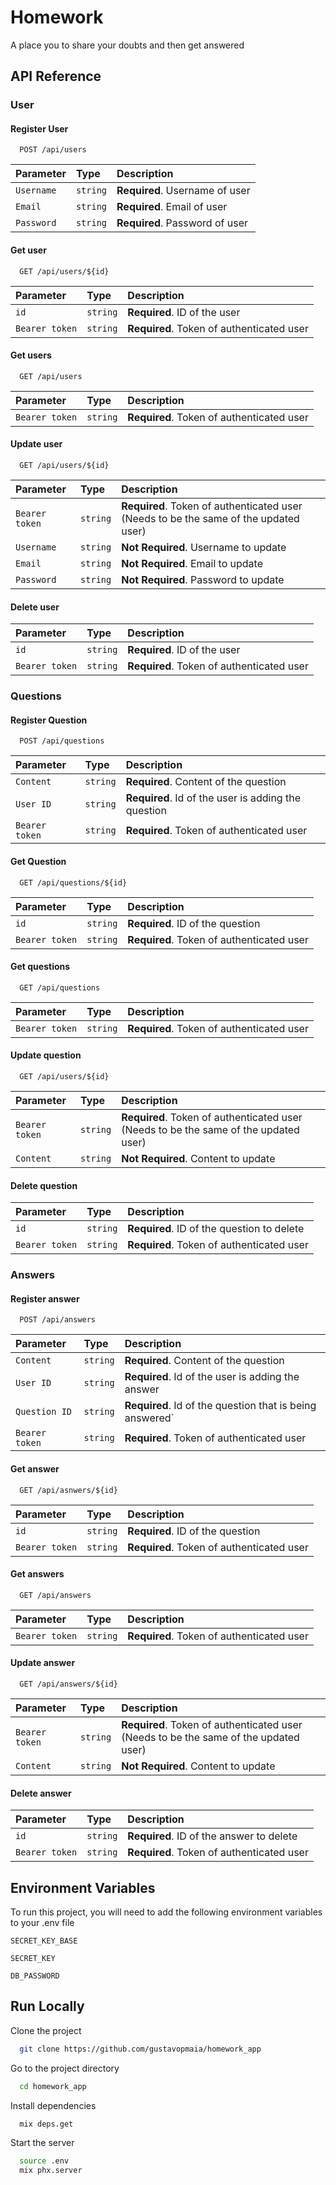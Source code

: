 
# Homework 

A place you to share your doubts and then get answered


## API Reference

### User

#### Register User

```http
  POST /api/users
```

| Parameter | Type     | Description                |
| :-------- | :------- | :------------------------- |
| `Username` | `string` | **Required**. Username of user|
| `Email` | `string` | **Required**. Email of user|
| `Password` | `string` | **Required**. Password of user|

#### Get user

```http
  GET /api/users/${id}
```

| Parameter | Type     | Description                       |
| :-------- | :------- | :-------------------------------- |
| `id`      | `string` | **Required**. ID of the user|
| `Bearer token`      | `string` | **Required**. Token of authenticated user|

#### Get users

```http
  GET /api/users
```

| Parameter | Type     | Description                       |
| :-------- | :------- | :-------------------------------- |
| `Bearer token`      | `string` | **Required**. Token of authenticated user|

#### Update user

```https
  GET /api/users/${id}
```

| Parameter | Type     | Description                       |
| :-------- | :------- | :-------------------------------- |
| `Bearer token`      | `string` | **Required**. Token of authenticated user (Needs to be the same of the updated user)|
| `Username`      | `string` | **Not Required**. Username to update|
| `Email`      | `string` | **Not Required**. Email to update|
| `Password`      | `string` | **Not Required**. Password to update|

#### Delete user

| Parameter | Type     | Description                       |
| :-------- | :------- | :-------------------------------- |
| `id`      | `string` | **Required**. ID of the user|
| `Bearer token`      | `string` | **Required**. Token of authenticated user|

### Questions

#### Register Question

```http
  POST /api/questions
```

| Parameter | Type     | Description                |
| :-------- | :------- | :------------------------- |
| `Content` | `string` | **Required**. Content of the question|
| `User ID` | `string` | **Required**. Id of the user is adding the question|
| `Bearer token`      | `string` | **Required**. Token of authenticated user|

#### Get Question

```http
  GET /api/questions/${id}
```

| Parameter | Type     | Description                       |
| :-------- | :------- | :-------------------------------- |
| `id`      | `string` | **Required**. ID of the question|
| `Bearer token`      | `string` | **Required**. Token of authenticated user|

#### Get questions

```http
  GET /api/questions
```

| Parameter | Type     | Description                       |
| :-------- | :------- | :-------------------------------- |
| `Bearer token`      | `string` | **Required**. Token of authenticated user|

#### Update question

```https
  GET /api/users/${id}
```

| Parameter | Type     | Description                       |
| :-------- | :------- | :-------------------------------- |
| `Bearer token`      | `string` | **Required**. Token of authenticated user (Needs to be the same of the updated user)|
| `Content`      | `string` | **Not Required**. Content to update|

#### Delete question

| Parameter | Type     | Description                       |
| :-------- | :------- | :-------------------------------- |
| `id`      | `string` | **Required**. ID of the question to delete|
| `Bearer token`      | `string` | **Required**. Token of authenticated user|

### Answers

#### Register answer

```http
  POST /api/answers
```

| Parameter | Type     | Description                |
| :-------- | :------- | :------------------------- |
| `Content` | `string` | **Required**. Content of the question|
| `User ID` | `string` | **Required**. Id of the user is adding the answer|
| `Question ID` | `string` | **Required**. Id of the question that is being answered`|
| `Bearer token`      | `string` | **Required**. Token of authenticated user|

#### Get answer

```http
  GET /api/asnwers/${id}
```

| Parameter | Type     | Description                       |
| :-------- | :------- | :-------------------------------- |
| `id`      | `string` | **Required**. ID of the question|
| `Bearer token`      | `string` | **Required**. Token of authenticated user|

#### Get answers

```http
  GET /api/answers
```

| Parameter | Type     | Description                       |
| :-------- | :------- | :-------------------------------- |
| `Bearer token`      | `string` | **Required**. Token of authenticated user|

#### Update answer

```https
  GET /api/answers/${id}
```

| Parameter | Type     | Description                       |
| :-------- | :------- | :-------------------------------- |
| `Bearer token`      | `string` | **Required**. Token of authenticated user (Needs to be the same of the updated user)|
| `Content`      | `string` | **Not Required**. Content to update|

#### Delete answer

| Parameter | Type     | Description                       |
| :-------- | :------- | :-------------------------------- |
| `id`      | `string` | **Required**. ID of the answer to delete|
| `Bearer token`      | `string` | **Required**. Token of authenticated user|4

## Environment Variables

To run this project, you will need to add the following environment variables to your .env file

`SECRET_KEY_BASE`

`SECRET_KEY`

`DB_PASSWORD`

  
## Run Locally

Clone the project

```bash
  git clone https://github.com/gustavopmaia/homework_app
```

Go to the project directory

```bash
  cd homework_app
```

Install dependencies

```bash
  mix deps.get
```

Start the server

```bash
  source .env
  mix phx.server
```

  